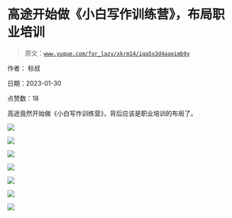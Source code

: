 # 高途开始做《小白写作训练营》，布局职业培训

> 原文：[`www.yuque.com/for_lazy/xkrm14/iqa5x3d4aaeimb9y`](https://www.yuque.com/for_lazy/xkrm14/iqa5x3d4aaeimb9y)



作者： 标叔 

日期：2023-01-30 

点赞数：18 

高途竟然开始做《小白写作训练营》，背后应该是职业培训的布局了。 

![](img/79889ba6daccd112e9f17afca0cd2f5d.png) 

![](img/a7ca55bea4a69d172ec489a7dfe7fa23.png) 

![](img/defbefff37c8763497ee7dc916867bea.png) 

![](img/f9e9ebe9483e9941bfbf9d5c8c0f0ca0.png)  

![](img/fc22aa952e55408ff2846f40dcda171f.png)  

![](img/50e2b08397a396366082dad3c9b3a5ab.png) 

![](img/e6dbbc730acb6c8aa6e1f887eebd0fb2.png) 

